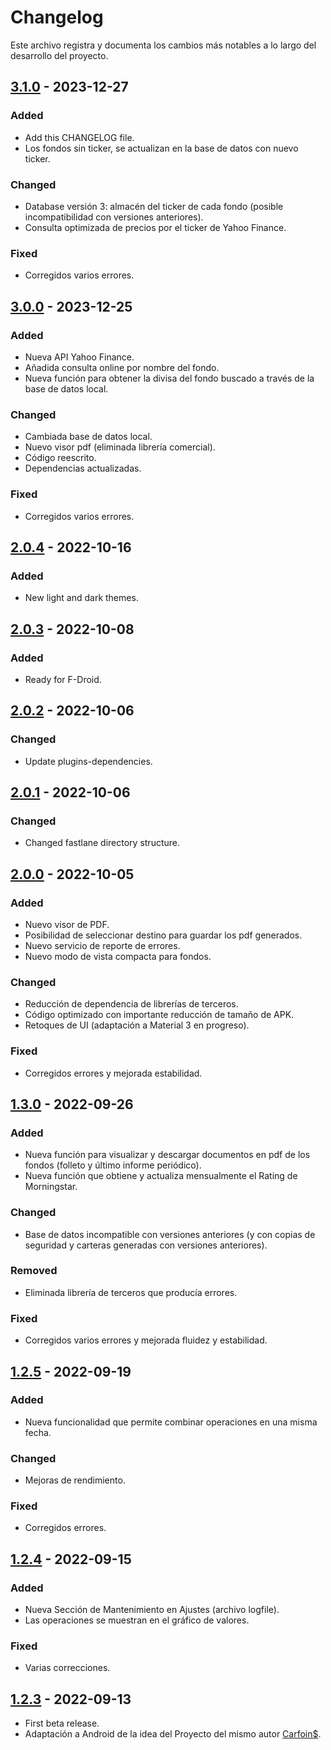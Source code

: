 # Changelog

Este archivo registra y documenta los cambios más notables a lo largo del desarrollo del proyecto.

## [3.1.0] - 2023-12-27

### Added

- Add this CHANGELOG file.
- Los fondos sin ticker, se actualizan en la base de datos con nuevo ticker.

### Changed

- Database versión 3: almacén del ticker de cada fondo (posible incompatibilidad con versiones anteriores).
- Consulta optimizada de precios por el ticker de Yahoo Finance.

### Fixed

- Corregidos varios errores.

## [3.0.0] - 2023-12-25

### Added

- Nueva API Yahoo Finance.
- Añadida consulta online por nombre del fondo.
- Nueva función para obtener la divisa del fondo buscado a través de la base de datos local.

### Changed

- Cambiada base de datos local.
- Nuevo visor pdf (eliminada librería comercial).
- Código reescrito.
- Dependencias actualizadas.

### Fixed

- Corregidos varios errores.

## [2.0.4] - 2022-10-16

### Added

- New light and dark themes.

## [2.0.3] - 2022-10-08

### Added

- Ready for F-Droid.

## [2.0.2] - 2022-10-06

### Changed

- Update plugins-dependencies.

## [2.0.1] - 2022-10-06

### Changed

- Changed fastlane directory structure.

## [2.0.0] - 2022-10-05

### Added

- Nuevo visor de PDF.
- Posibilidad de seleccionar destino para guardar los pdf generados.
- Nuevo servicio de reporte de errores.
- Nuevo modo de vista compacta para fondos.

### Changed

- Reducción de dependencia de librerías de terceros.
- Código optimizado con importante reducción de tamaño de APK.
- Retoques de UI (adaptación a Material 3 en progreso).

### Fixed

- Corregidos errores y mejorada estabilidad.

## [1.3.0] - 2022-09-26

### Added

- Nueva función para visualizar y descargar documentos en pdf de los fondos (folleto y último informe periódico).
- Nueva función que obtiene y actualiza mensualmente el Rating de Morningstar.

### Changed

- Base de datos incompatible con versiones anteriores (y con copias de seguridad y carteras generadas con versiones anteriores).

### Removed

- Eliminada librería de terceros que producía errores.

### Fixed

- Corregidos varios errores y mejorada fluidez y estabilidad.

## [1.2.5] - 2022-09-19

### Added

- Nueva funcionalidad que permite combinar operaciones en una misma fecha.

### Changed

- Mejoras de rendimiento.

### Fixed

- Corregidos errores.

## [1.2.4] - 2022-09-15

### Added

- Nueva Sección de Mantenimiento en Ajustes (archivo logfile).
- Las operaciones se muestran en el gráfico de valores.

### Fixed

- Varias correcciones.

## [1.2.3] - 2022-09-13

- First beta release.
- Adaptación a Android de la idea del Proyecto del mismo autor [Carfoin$](https://github.com/Webierta/carfoins).

[3.1.0]: https://github.com/Webierta/carfoin/compare/v3.0.0...v3.1.0
[3.0.0]: https://github.com/Webierta/carfoin/compare/v2.0.4...v3.0.0
[2.0.4]: https://github.com/Webierta/carfoin/compare/v2.0.3...v2.0.4
[2.0.3]: https://github.com/Webierta/carfoin/compare/v2.0.2...v2.0.3
[2.0.2]: https://github.com/Webierta/carfoin/compare/v2.0.1...v2.0.2
[2.0.1]: https://github.com/Webierta/carfoin/compare/v2.0.0...v2.0.1
[2.0.0]: https://github.com/Webierta/carfoin/compare/v1.3.0...v2.0.0
[1.3.0]: https://github.com/Webierta/carfoin/compare/v1.2.5...v1.3.0
[1.2.5]: https://github.com/Webierta/carfoin/compare/v1.2.4...v1.2.5
[1.2.4]: https://github.com/Webierta/carfoin/compare/v1.2.3...v1.2.4
[1.2.3]: https://github.com/Webierta/carfoin/releases/tag/v1.2.3


